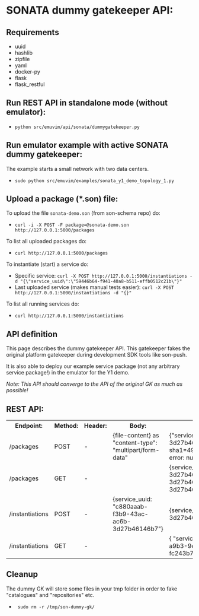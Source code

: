# SONATA dummy gatekeeper API:

## Requirements

* uuid
* hashlib
* zipfile
* yaml
* docker-py
* flask
* flask_restful

## Run REST API in standalone mode (without emulator):
* `python src/emuvim/api/sonata/dummygatekeeper.py`

## Run emulator example with active SONATA dummy gatekeeper:
The example starts a small network with two data centers.

* `sudo python src/emuvim/examples/sonata_y1_demo_topology_1.py`

## Upload a package (*.son) file:

To upload the file `sonata-demo.son` (from son-schema repo) do:

* `curl -i -X POST -F package=@sonata-demo.son http://127.0.0.1:5000/packages`

To list all uploaded packages do:

* `curl http://127.0.0.1:5000/packages`

To instantiate (start) a service do:

* Specific service: `curl -X POST http://127.0.0.1:5000/instantiations -d "{\"service_uuid\":\"59446b64-f941-40a8-b511-effb0512c21b\"}"`
* Last uploaded service (makes manual tests easier): `curl -X POST http://127.0.0.1:5000/instantiations -d "{}"`

To list all running services do:

* `curl http://127.0.0.1:5000/instantiations`


## API definition

This page describes the dummy gatekeeper API. This gatekeeper fakes the original platform gatekeeper during development SDK tools like son-push. 

It is also able to deploy our example service package (not any arbitrary service package!) in the emulator for the Y1 demo.

_Note: This API should converge to the API of the original GK as much as possible!_

## REST API:
<table>
<tr>
<th>Endpoint:</th>
<th>Method:</th>
<th>Header:</th>
<th>Body:</th>
<th>Response:</th>
</tr>
<tr>
<td>/packages</td>
<td>POST</td>
<td>-</td>
<td>{file-content} as "content-type": "multipart/form-data"</td>
<td>{"service_uuid": "c880aaab-f3b9-43ac-ac6b-3d27b46146b7", size=456, sha1=49ee6468dfa4ecbad440d669b249d523a38651be, error: null}</td>
</tr>
<tr>
<td>/packages</td>
<td>GET</td>
<td>-</td>
<td></td>
<td>{service_uuid_list: ["c880aaab-f3b9-43ac-ac6b-3d27b46146b7", "c880aaab-f3b9-43ac-ac6b-3d27b46146b8", "c880aaab-f3b9-43ac-ac6b-3d27b46146b9"]}</td>
</tr>
<tr>
<td>/instantiations</td>
<td>POST</td>
<td>-</td>
<td>{service_uuid: "c880aaab-f3b9-43ac-ac6b-3d27b46146b7"}</td>
<td>{service_instance_uuid: "de4567-f3b9-43ac-ac6b-3d27b461123"}</td>
</tr>
<tr>
<td>/instantiations</td>
<td>GET</td>
<td>-</td>
<td></td>
<td>
{
    "service_instance_list": [
        [
            "9da044b3-1f7a-40e6-a9b3-9e83a9834249", 
            "9371df14-a595-436a-92b5-fc243b74a9d7"
        ]
    ]
}
</td>
</tr>
</table>





## Cleanup
The dummy GK will store some files in your tmp folder in order to fake "catalogues" and "repositories" etc.

* ` sudo rm -r /tmp/son-dummy-gk/`